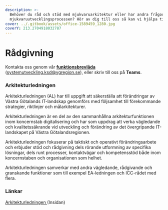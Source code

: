 ```yaml
---
description: >-
  Behöver du råd och stöd med mjukvaruarkitektur eller har andra frågor om
  mjukvaruutvecklingsprocessen? Hör av dig till oss så kan vi hjälpa till!
cover: ../.gitbook/assets/office-1589459_1280.jpg
coverY: 213.2704918032787
---
```


# Rådgivning

Kontakta oss genom vår [**funktionsbrevlåda**](mailto:systemutveckling.ksd@vgregion.se) (systemutveckling.ksd@vgregion.se), eller skriv till oss på **Teams**.

### Arkitekturledningen

Arkitekturledningen (AL) har till uppgift att säkerställa att förändringar av Västra Götalands IT-landskap genomförs med följsamhet till förekommande strategier, riktlinjer och målarkitekturer.

Arkitekturledningen är en del av den sammanhållna arkitekturfunktionen inom koncernstab digitalisering och har som uppdrag att verka vägledande och kvalitetssäkrande vid utveckling och förändring av det övergripande IT-landskapet på Västra Götalandsregionen.

Arkitekturledningen fokuserar på taktiskt och operativt förändringsarbete och erbjuder stöd och rådgivning dels rörande utformning av specifika lösningar, dels runt processer, kontaktvägar och kompetensstöd både inom koncernstaben och organisationen som helhet.

Arkitekturledningen samverkar med andra vägledande, rådgivande och granskande funktioner som till exempel EA-ledningen och ICC-rådet med flera.&#x20;

### Länkar

[Arkitekturledningen ](https://insidan.vgregion.se/stod-och-tjanster/amnen-a-o/digitalisering/arkitektur/arkitekturledningen/)(Insidan)
